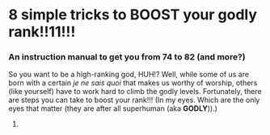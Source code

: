 # 8 simple tricks to BOOST your godly rank!!11!!!
### An instruction manual to get you from 74 to 82 (and more?)

So you want to be a high-ranking god, HUH!? Well, while some of us are born with a certain *je ne sais quoi* that makes us worthy of worship, others (like yourself) have to work hard to climb the godly levels. Fortunately, there are steps you can take to boost your rank!!! (In my eyes. Which are the only eyes that matter (they are after all superhuman (aka **GODLY**)).)

1. 
